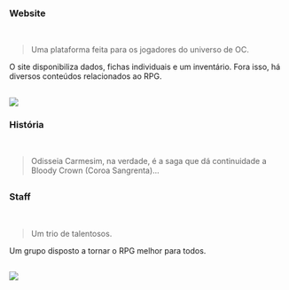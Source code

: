 <h3>Website</h3>
<br>

> Uma plataforma feita para os jogadores do universo de OC.

O site disponibiliza dados, fichas individuais e um inventário. Fora isso, há diversos conteúdos relacionados ao RPG. 

##

<img src="https://cdn.discordapp.com/attachments/925439012397809694/993289742609301634/Layout_PC.png" />


<h3>História</h3>
<br>

> Odisseia Carmesim, na verdade, é a saga que dá continuidade a Bloody Crown (Coroa Sangrenta)...

##
   
<h3>Staff</h3>
<br>

> Um trio de talentosos.
  
Um grupo disposto a tornar o RPG melhor para todos.

##

<img src="https://cdn.discordapp.com/attachments/925439012397809694/993244944607219752/Staff_Equipe.png" />

